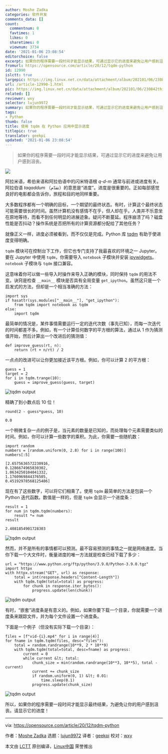 ```yaml
---
author: Moshe Zadka
categories: 软件开发
comments_data: []
count:
  commentnum: 0
  favtimes: 1
  likes: 0
  sharetimes: 0
  viewnum: 3734
date: '2021-01-06 23:08:54'
editorchoice: false
excerpt: 如果你的程序需要一段时间才能显示结果，可通过显示它的进度来避免让用户感到沮丧。
fromurl: https://opensource.com/article/20/12/tqdm-python
id: 12990
islctt: true
largepic: https://img.linux.net.cn/data/attachment/album/202101/06/230842thi8skahe68dqa3m.jpg
url: /article-12990-1.html
pic: https://img.linux.net.cn/data/attachment/album/202101/06/230842thi8skahe68dqa3m.jpg.thumb.jpg
related: []
reviewer: wxy
selector: lujun9972
summary: 如果你的程序需要一段时间才能显示结果，可通过显示它的进度来避免让用户感到沮丧。
tags:
- Python
thumb: false
title: 使用 tqdm 在 Python 应用中显示进度
titlepic: true
translator: geekpi
updated: '2021-01-06 23:08:54'
---
```



> 
> 如果你的程序需要一段时间才能显示结果，可通过显示它的进度来避免让用户感到沮丧。
> 
> 
> 


![](https://img.linux.net.cn/data/attachment/album/202101/06/230842thi8skahe68dqa3m.jpg)


阿拉米语，希伯来语和阿拉伯语中的闪米特语根 *q-d-m* 通常与前进或进度有关。阿拉伯语 *taqaddum* （تقدّم）的意思是“进度”。进度是很重要的。正如每部感觉良好的电影都会告诉你，旅程和目的地同样重要。


大多数程序都有一个明确的目标，一个期望的最终状态。有时，计算这个最终状态可能需要很长的时间。虽然计算机没有感情不在乎，但人却在乎。人类并不乐意坐在原地等待，而看不到任何明显的进展迹象。疑问不断蔓延。程序崩溃了吗？磁盘性能是否抖动？操作系统是否把所有的计算资源都分配给了其他任务？


就像正义一样，进度必须被看到，而不仅仅是完成。Python 库 [tqdm](https://pypi.org/project/tqdm/) 有助于使进度变得明确。


`tqdm` 模块可在控制台下工作，但它也专门支持了我最喜欢的环境之一 Jupyter。要在 Jupyter 中使用 `tqdm`，你需要导入 `notebook` 子模块并安装 [ipywidgets](https://opensource.com/article/20/11/daily-journal-jupyter)。`notebook` 子模块与 `tqdm` 接口兼容。


这意味着你可以做一些导入时操作来导入正确的模块，同时保持 `tqdm` 的用法不变。诀窍是检查 `__main__` 模块是否具有全局变量 `get_ipython`。虽然这只是一个启发式的方法，但却是一个相当准确的方法：



```
import sys
if hasattr(sys.modules["__main__"], "get_ipython"):
    from tqdm import notebook as tqdm
else:
    import tqdm

```

最简单的情况是，某件事情需要运行一定的迭代次数（事先已知），而每一次迭代的时间都差不多。例如，有一个计算任何数字的平方根的算法，通过从 1 作为猜测值开始，然后计算出一个改进后的猜测值：



```
def improve_guess(rt, n):
    return (rt + n/rt) / 2

```

一点点的改进可以让你更加接近该平方根。例如，你可以计算 2 的平方根：



```
guess = 1
target = 2
for i in tqdm.trange(10):
    guess = improve_guess(guess, target)

```

![tqdm output](https://img.linux.net.cn/data/attachment/album/202101/06/230856gxlbiwlifuwpwxnz.png "tqdm output")


精确了到小数点后 10 位！



```
round(2 - guess*guess, 10)

```


```
0.0

```

一个稍微复杂一点的例子是，当元素的数量是已知的，而处理每个元素需要类似的时间。例如，你可以计算一些数字的乘积。为此，你需要一些随机数：



```
import random
numbers = [random.uniform(0, 2.8) for i in range(100)]
numbers[:5]

```


```
[2.6575636572230916,
0.1286674965830302,
1.0634250104041332,
1.1760969844376505,
0.45192978568125486]

```

现在有了这些数字，可以将它们相乘了。使用 `tqdm` 最简单的方法是包装一个 Python 迭代函数。数值是一样的，但是 `tqdm` 会显示一个进度条：



```
result = 1
for num in tqdm.tqdm(numbers):
    result *= num
result

```


```
2.4081854901728303

```

![tqdm output](https://img.linux.net.cn/data/attachment/album/202101/06/230856i67kxl5l6lp3txcz.png "tqdm output")


然而，并不是所有的事情都可以预测。最不容易预测的事情之一就是网络速度。当你下载一个大文件时，衡量进度的唯一方法就是检查已经下载了多少：



```
url = "https://www.python.org/ftp/python/3.9.0/Python-3.9.0.tgz"
import httpx
with httpx.stream("GET", url) as response:
    total = int(response.headers["Content-Length"])
    with tqdm.tqdm(total=total) as progress:
        for chunk in response.iter_bytes():
            progress.update(len(chunk))

```

![tqdm output](https://img.linux.net.cn/data/attachment/album/202101/06/230856e9hzma2muf01fd06.png "tqdm output")


有时，“嵌套”进度条是有意义的。例如，如果你要下载一个目录，你就需要一个进度条来跟踪文件，并为每个文件设置一个进度条。


下面是一个例子（但没有实际下载一个目录）：



```
files = [f"vid-{i}.mp4" for i in range(4)]
for fname in tqdm.tqdm(files, desc="files"):
    total = random.randrange(10**9, 2 * 10**9)
    with tqdm.tqdm(total=total, desc=fname) as progress:
        current = 0
        while current &lt; total:
            chunk_size = min(random.randrange(10**3, 10**5), total - current)
            current += chunk_size
            if random.uniform(0, 1) &lt; 0.01:
                time.sleep(0.1)
            progress.update(chunk_size)

```

![tqdm output](https://img.linux.net.cn/data/attachment/album/202101/06/230856dxa555yt3on0v72u.png "tqdm output")


所以，如果你的程序需要一段时间才能显示最终结果，为避免让你的用户感到沮丧。请显示它的进度！




---


via: <https://opensource.com/article/20/12/tqdm-python>


作者：[Moshe Zadka](https://opensource.com/users/moshez) 选题：[lujun9972](https://github.com/lujun9972) 译者：[geekpi](https://github.com/geekpi) 校对：[wxy](https://github.com/wxy)


本文由 [LCTT](https://github.com/LCTT/TranslateProject) 原创编译，[Linux中国](https://linux.cn/) 荣誉推出